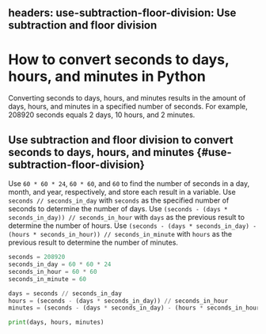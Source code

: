 headers:
  use-subtraction-floor-division: Use subtraction and floor division
---
# How to convert seconds to days, hours, and minutes in Python
Converting seconds to days, hours, and minutes results in the amount of days, hours, and minutes in a specified number of seconds. For example, 208920 seconds equals 2 days, 10 hours, and 2 minutes.

## Use subtraction and floor division to convert seconds to days, hours, and minutes {#use-subtraction-floor-division}
Use `60 * 60 * 24`, `60 * 60`, and `60` to find the number of  seconds in a day, month, and year, respectively, and store each result in a variable. Use `seconds // seconds_in_day` with `seconds` as the specified number of seconds to determine the number of days. Use `(seconds - (days * seconds_in_day)) // seconds_in_hour` with `days` as the previous result to determine the number of hours. Use `(seconds - (days * seconds_in_day) - (hours * seconds_in_hour)) // seconds_in_minute` with `hours` as the previous result to determine the number of minutes.

```python
seconds = 208920
seconds_in_day = 60 * 60 * 24
seconds_in_hour = 60 * 60
seconds_in_minute = 60

days = seconds // seconds_in_day
hours = (seconds - (days * seconds_in_day)) // seconds_in_hour
minutes = (seconds - (days * seconds_in_day) - (hours * seconds_in_hour)) // seconds_in_minute

print(days, hours, minutes)
```
